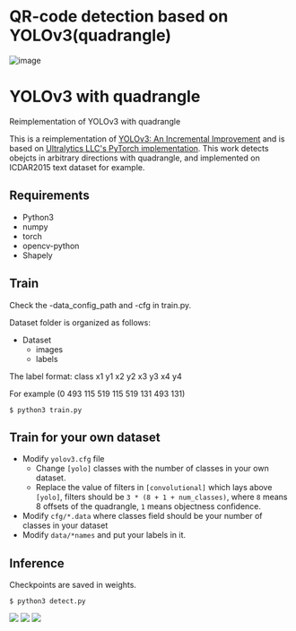 # QR-code detection based on YOLOv3(quadrangle)
![image](https://user-images.githubusercontent.com/102145595/197935774-66e4cec6-9f79-4db6-aeaf-532a1d631dda.png)


# YOLOv3 with quadrangle
Reimplementation of YOLOv3 with quadrangle

This is a reimplementation of [YOLOv3: An Incremental Improvement](https://pjreddie.com/darknet/yolo/) and is based on [Ultralytics LLC's PyTorch implementation](https://github.com/ultralytics/yolov3).
This work detects obejcts in arbitrary directions with quadrangle, and implemented on ICDAR2015 text dataset for example.

## Requirements
* Python3
* numpy
* torch
* opencv-python
* Shapely

## Train
Check the -data_config_path and -cfg in train.py. 

Dataset folder is organized as follows:

* Dataset
    * images
    * labels

The label format: class x1 y1 x2 y2 x3 y3 x4 y4 

For example (0 493 115 519 115 519 131 493 131)

`$ python3 train.py`

## Train for your own dataset

- Modify `yolov3.cfg` file
  - Change `[yolo]` classes with the number of classes in your own dataset.
  - Replace the value of filters in `[convolutional]` which lays above `[yolo]`, filters should be `3 * (8 + 1 + num_classes)`, where `8` means 8 offsets of the quadrangle, `1` means objectness confidence.
- Modify `cfg/*.data` where classes field should be your number of classes in your dataset
- Modify `data/*names` and put your labels in it. 

## Inference
Checkpoints are saved in weights.

`$ python3 detect.py`

![](data/1.jpg)
![](data/2.jpg)
![](data/3.jpg)

